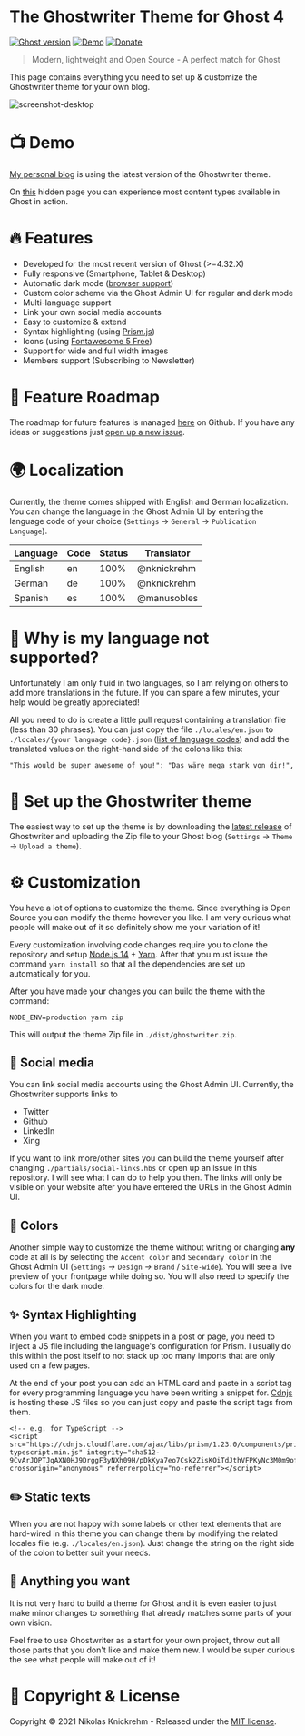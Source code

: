 # The Ghostwriter Theme for Ghost 4

[![Ghost version](https://img.shields.io/badge/Ghost->=4.32.0-brightgreen)](https://github.com/TryGhost/Ghost)
[![Demo](https://img.shields.io/badge/Demo-Online-yellow.svg)](https://nikolas-knickrehm.ghost.io/)
[![Donate](https://img.shields.io/badge/Donate-PayPal-blue.svg)](https://www.paypal.me/nikolasknickrehm)

> Modern, lightweight and Open Source - A perfect match for Ghost 

This page contains everything you need to set up & customize the Ghostwriter theme for your own blog.

![screenshot-desktop](https://github.com/nknickrehm/Ghostwriter/raw/main/assets/screenshot-desktop.png)

# 📺 Demo
[My personal blog](https://nikolas-knickrehm.ghost.io) is using the latest version of the Ghostwriter theme. 

On [this](https://nikolas-knickrehm.ghost.io/test-page/) hidden page you can experience most content types available in Ghost in action.

# 🔥 Features
* Developed for the most recent version of Ghost (>=4.32.X)
* Fully responsive (Smartphone, Tablet & Desktop)
* Automatic dark mode ([browser support](https://caniuse.com/?search=prefers-color-scheme))
* Custom color scheme via the Ghost Admin UI for regular and dark mode
* Multi-language support
* Link your own social media accounts
* Easy to customize & extend
* Syntax highlighting (using [Prism.js](https://prismjs.com/index.html))
* Icons (using [Fontawesome 5 Free](https://fontawesome.com/))
* Support for wide and full width images
* Members support (Subscribing to Newsletter)

# 🔮 Feature Roadmap
The roadmap for future features is managed [here](https://github.com/nknickrehm/Ghostwriter/projects/1) on Github. 
If you have any ideas or suggestions just [open up a new issue](https://github.com/nknickrehm/Ghostwriter/issues/new).

# 🌍 Localization
Currently, the theme comes shipped with English and German localization. You can change the language in the Ghost Admin UI by entering the language code of your choice (`Settings` -> `General` -> `Publication Language`).

| Language | Code | Status | Translator  |
|----------|------|--------|-------------|
| English  | en   | 100%   | @nknickrehm |
| German   | de   | 100%   | @nknickrehm |
| Spanish  | es   | 100%   | @manusobles |

# 🙏 Why is my language not supported?
Unfortunately I am only fluid in two languages, so I am relying on others to add more translations in the future. If you can spare a few minutes, your help would be greatly appreciated!

All you need to do is create a little pull request containing a translation file (less than 30 phrases). You can just copy the file `./locales/en.json` to `./locales/{your language code}.json` ([list of language codes](https://en.wikipedia.org/wiki/List_of_ISO_639-1_codes)) and add the translated values on the right-hand side of the colons like this:
```
"This would be super awesome of you!": "Das wäre mega stark von dir!",
```

# 🚀 Set up the Ghostwriter theme
The easiest way to set up the theme is by downloading the [latest release](https://github.com/nknickrehm/Ghostwriter/releases/latest) of Ghostwriter and uploading the Zip file to your Ghost blog (`Settings` -> `Theme` -> `Upload a theme`).

# ⚙️ Customization
You have a lot of options to customize the theme. Since everything is Open Source you can modify the theme however you like. I am very curious what people will make out of it so definitely show me your variation of it!

Every customization involving code changes require you to clone the repository and setup [Node.js 14](https://nodejs.org/en/download/) + [Yarn](https://classic.yarnpkg.com/en/docs/install/). After that you must issue the command `yarn install` so that all the dependencies are set up automatically for you.

After you have made your changes you can build the theme with the command:
```
NODE_ENV=production yarn zip
```
This will output the theme Zip file in `./dist/ghostwriter.zip`.

## 🔗 Social media
You can link social media accounts using the Ghost Admin UI. Currently, the Ghostwriter supports links to
* Twitter
* Github
* LinkedIn
* Xing

If you want to link more/other sites you can build the theme yourself after changing `./partials/social-links.hbs` or open up an issue in this repository. I will see what I can do to help you then. The links will only be visible on your website after you have entered the URLs in the Ghost Admin UI.
## 🌈 Colors
Another simple way to customize the theme without writing or changing **any** code at all is by selecting the `Accent color` and `Secondary color` in the Ghost Admin UI (`Settings` -> `Design` -> `Brand` / `Site-wide`). You will see a live preview of your frontpage while doing so. You will also need to specify the colors for the dark mode.

## ✨ Syntax Highlighting
When you want to embed code snippets in a post or page, you need to inject a JS file including the language's configuration for Prism. I usually do this within the post itself to not stack up too many imports that are only used on a few pages. 

At the end of your post you can add an HTML card and paste in a script tag for every programming language you have been writing a snippet for. [Cdnjs](https://cdnjs.com/libraries/prism) is hosting these JS files so you can just copy and paste the script tags from them.
```
<!-- e.g. for TypeScript -->
<script src="https://cdnjs.cloudflare.com/ajax/libs/prism/1.23.0/components/prism-typescript.min.js" integrity="sha512-9CvArJQPTJqAXN0HJ9DrggF3yNXh09H/pDkKya7eo7Csk2ZisKOiTdJthVFPKyNc3M0m9ofpgfDwGei0V7pgJw==" crossorigin="anonymous" referrerpolicy="no-referrer"></script>
```

## ✏️ Static texts
When you are not happy with some labels or other text elements that are hard-wired in this theme you can change them by modifying the related locales file (e.g. `./locales/en.json`). Just change the string on the right side of the colon to better suit your needs.

## 🤯 Anything you want
It is not very hard to build a theme for Ghost and it is even easier to just make minor changes to something that already matches some parts of your own vision. 

Feel free to use Ghostwriter as a start for your own project, throw out all those parts that you don't like and make them new. I would be super curious the see what people will make out of it!

# 📄 Copyright & License

Copyright © 2021 Nikolas Knickrehm - Released under the [MIT license](LICENSE).
